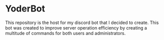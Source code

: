# YoderBot
This repository is the host for my discord bot that I decided to create. This bot was created to improve server operation efficiency by creating a multitude of commands for both users and administrators. 
